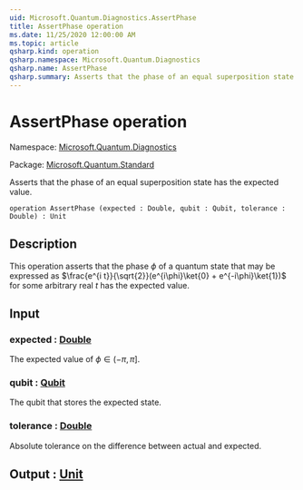 ```yaml
---
uid: Microsoft.Quantum.Diagnostics.AssertPhase
title: AssertPhase operation
ms.date: 11/25/2020 12:00:00 AM
ms.topic: article
qsharp.kind: operation
qsharp.namespace: Microsoft.Quantum.Diagnostics
qsharp.name: AssertPhase
qsharp.summary: Asserts that the phase of an equal superposition state has the expected value.
---
```


# AssertPhase operation

Namespace: [Microsoft.Quantum.Diagnostics](xref:Microsoft.Quantum.Diagnostics)

Package: [Microsoft.Quantum.Standard](https://nuget.org/packages/Microsoft.Quantum.Standard)


Asserts that the phase of an equal superposition state has the expected value.

```qsharp
operation AssertPhase (expected : Double, qubit : Qubit, tolerance : Double) : Unit
```


## Description

This operation asserts that the phase $\phi$ of a quantum statethat may be expressed as$\frac{e^{i t}}{\sqrt{2}}(e^{i\phi}\ket{0} + e^{-i\phi}\ket{1})$for some arbitrary real $t$ has the expected value.

## Input

### expected : [Double](xref:microsoft.quantum.lang-ref.double)

The expected value of $\phi \in (-\pi,\pi]$.


### qubit : [Qubit](xref:microsoft.quantum.lang-ref.qubit)

The qubit that stores the expected state.


### tolerance : [Double](xref:microsoft.quantum.lang-ref.double)

Absolute tolerance on the difference between actual and expected.



## Output : [Unit](xref:microsoft.quantum.lang-ref.unit)

